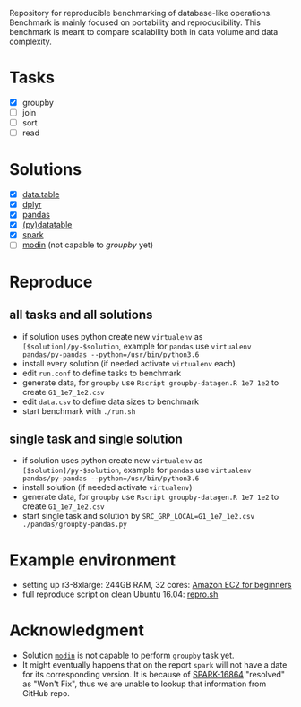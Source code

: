 Repository for reproducible benchmarking of database-like operations.  
Benchmark is mainly focused on portability and reproducibility. This benchmark is meant to compare scalability both in data volume and data complexity.  

# Tasks

  - [x] groupby
  - [ ] join
  - [ ] sort
  - [ ] read

# Solutions

  - [x] [data.table](https://github.com/Rdatatable/data.table)
  - [x] [dplyr](https://github.com/tidyverse/dplyr)
  - [x] [pandas](https://github.com/pandas-dev/pandas)
  - [x] [(py)datatable](https://github.com/h2oai/datatable)
  - [x] [spark](https://github.com/apache/spark)
  - [ ] [modin](https://github.com/modin-project/modin) (not capable to _groupby_ yet)

# Reproduce

## all tasks and all solutions

- if solution uses python create new `virtualenv` as `[$solution]/py-$solution`, example for `pandas` use `virtualenv pandas/py-pandas --python=/usr/bin/python3.6`
- install every solution (if needed activate `virtualenv` each)
- edit `run.conf` to define tasks to benchmark
- generate data, for `groupby` use `Rscript groupby-datagen.R 1e7 1e2` to create `G1_1e7_1e2.csv`
- edit `data.csv` to define data sizes to benchmark
- start benchmark with `./run.sh`

## single task and single solution

- if solution uses python create new `virtualenv` as `[$solution]/py-$solution`, example for `pandas` use `virtualenv pandas/py-pandas --python=/usr/bin/python3.6`
- install solution (if needed activate `virtualenv`)
- generate data, for `groupby` use `Rscript groupby-datagen.R 1e7 1e2` to create `G1_1e7_1e2.csv`
- start single task and solution by `SRC_GRP_LOCAL=G1_1e7_1e2.csv ./pandas/groupby-pandas.py`

# Example environment

- setting up r3-8xlarge: 244GB RAM, 32 cores: [Amazon EC2 for beginners](https://github.com/Rdatatable/data.table/wiki/Amazon-EC2-for-beginners)  
- full reproduce script on clean Ubuntu 16.04: [repro.sh](https://github.com/h2oai/db-benchmark/blob/master/repro.sh)  
# Acknowledgment

- Solution [`modin`](https://github.com/modin-project/modin) is not capable to perform `groupby` task yet.  
- It might eventually happens that on the report `spark` will not have a date for its corresponding version. It is because of [SPARK-16864](https://issues.apache.org/jira/browse/SPARK-16864) "resolved" as "Won't Fix", thus we are unable to lookup that information from GitHub repo.  
